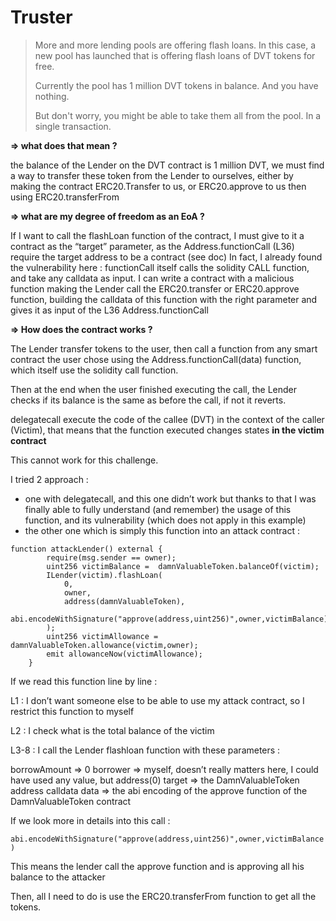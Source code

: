 # Truster

> More and more lending pools are offering flash loans. In this case, a new pool has launched that is offering flash loans of DVT tokens for free.
> 
> 
> Currently the pool has 1 million DVT tokens in balance. And you have nothing.
> 
> But don't worry, you might be able to take them all from the pool. In a single transaction.
> 

**⇒ what does that mean ?** 

the balance of the Lender on the DVT contract is 1 million DVT, we must find a way to transfer these token from the Lender to ourselves, either by making the contract ERC20.Transfer to us, or ERC20.approve to us then using ERC20.transferFrom

**⇒ what are my degree of freedom as an EoA ?**

If I want to call the flashLoan function of the contract, I must give to it a contract as the “target” parameter, as the Address.functionCall (L36) require the target address to be a contract (see doc)
In fact, I already found the vulnerability here : functionCall itself calls the solidity CALL function, and take any calldata as input.
I can write a contract with a malicious function making the Lender call the ERC20.transfer or ERC20.approve function, building the calldata of this function with the right parameter and gives it as input of the L36 Address.functionCall  

**⇒  How does the contract works ?**

The Lender transfer tokens to the user, then call a function from any smart contract the user chose using the Address.functionCall(data) function, which itself use the solidity call function.

Then at the end when the user finished executing the call, the Lender checks if its balance is the same as before the call, if not it reverts.

delegatecall execute the code of the callee (DVT) in the context of the caller (Victim), that means that the function executed changes states **in the victim contract**

This cannot work for this challenge.

I tried 2 approach :

- one with delegatecall, and this one didn’t work but thanks to that I was finally able to fully understand (and remember) the usage of this function, and its vulnerability (which does not apply in this example)
- the other one which is simply this function into an attack contract :

```solidity
function attackLender() external {
        require(msg.sender == owner);
        uint256 victimBalance =  damnValuableToken.balanceOf(victim);
        ILender(victim).flashLoan(
            0,
            owner,
            address(damnValuableToken),
            abi.encodeWithSignature("approve(address,uint256)",owner,victimBalance) 
        );
        uint256 victimAllowance =  damnValuableToken.allowance(victim,owner);
        emit allowanceNow(victimAllowance);
    }
```

If we read this function line by line :

L1 : I don’t want someone else to be able to use my attack contract, so I restrict this function to myself

L2 : I check what is the total balance of the victim

L3-8 : I call the Lender flashloan function with these parameters : 

borrowAmount ⇒ 0
borrower ⇒ myself, doesn’t really matters here, I could have used any value, but address(0) 
target ⇒ the DamnValuableToken address
calldata data ⇒ the abi encoding of the approve function of the DamnValuableToken contract

If we look more in details into this call :

`abi.encodeWithSignature("approve(address,uint256)",owner,victimBalance)`

This means the lender call the approve function and is approving all his balance to the attacker

Then, all I need to do is use the ERC20.transferFrom function to get all the tokens.